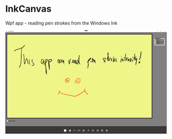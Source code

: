 # InkCanvas

Wpf app - reading pen strokes from the Windows Ink

![alt text](https://github.com/danmincu/InkCanvas/blob/master/Screenshot.png?raw=true)
